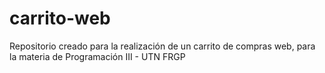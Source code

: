# carrito-web
Repositorio creado para la realización de un carrito de compras web, para la materia de Programación III - UTN FRGP
